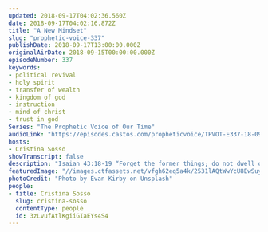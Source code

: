 ```yaml
---
updated: 2018-09-17T04:02:36.560Z
date: 2018-09-17T04:02:16.872Z
title: "A New Mindset"
slug: "prophetic-voice-337"
publishDate: 2018-09-17T13:00:00.000Z
originalAirDate: 2018-09-15T00:00:00.000Z
episodeNumber: 337
keywords:
- political revival
- holy spirit
- transfer of wealth
- kingdom of god
- instruction
- mind of christ
- trust in god
Series: "The Prophetic Voice of Our Time"
audioLink: "https://episodes.castos.com/propheticvoice/TPVOT-E337-18-09-15-16-A-New-Mindset.mp3"
hosts:
- Cristina Sosso
showTranscript: false
description: "Isaiah 43:18-19 “Forget the former things; do not dwell on the past. See, I am doing a new thing! Now it springs up; do you not perceive it? I am making a way in the desert and streams in the wasteland.”\n\nChanges and more changes are coming. There will be major shakeups, major changes that are good for the body of Christ, and you and I don’t want to miss this. As we are witnessing upheavals, changes, and new revelations or truth or plots being uncovered, it is important for us to be mindful that we are in the middle of the great move of God in the history of the church."
featuredImage: "//images.ctfassets.net/vfgh62eq5a4k/2531lAQtWwYcU8EwSuyS8M/1dc75a56880c69201d978eea7375b6ae/evan-kirby-263913-unsplash.jpg"
photoCredit: "Photo by Evan Kirby on Unsplash"
people:
- title: Cristina Sosso
  slug: cristina-sosso
  contentType: people
  id: 3zLvufAtlKgiiGIaEYs4S4
---
```

